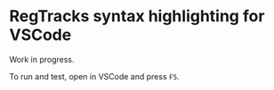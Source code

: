 # RegTracks syntax highlighting for VSCode

Work in progress.

To run and test, open in VSCode and press `F5`.

